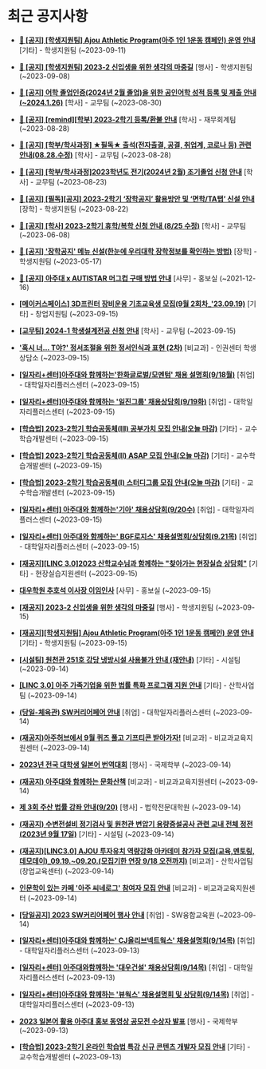 # 최근 공지사항

* **[📌 [공지] [학생지원팀] Ajou Athletic Program(아주 1인 1운동 캠페인) 운영 안내](http://ajou.ac.kr/kr/ajou/notice.do?mode=view&amp;articleNo=221228&amp;article.offset=0&amp;articleLimit=30)**
 [기타] - 학생지원팀 (~2023-09-11)

* **[📌 [공지] [학생지원팀] 2023-2 신입생을 위한 생각의 마중길](http://ajou.ac.kr/kr/ajou/notice.do?mode=view&amp;articleNo=221191&amp;article.offset=0&amp;articleLimit=30)**
 [행사] - 학생지원팀 (~2023-09-08)

* **[📌 [공지] 어학 졸업인증(2024년 2월 졸업)을 위한 공인어학 성적 등록 및 제출 안내 (~2024.1.26)](http://ajou.ac.kr/kr/ajou/notice.do?mode=view&amp;articleNo=220675&amp;article.offset=0&amp;articleLimit=30)**
 [학사] - 교무팀 (~2023-08-30)

* **[📌 [공지] [remind][학부] 2023-2학기 등록/환불 안내](http://ajou.ac.kr/kr/ajou/notice.do?mode=view&amp;articleNo=220608&amp;article.offset=0&amp;articleLimit=30)**
 [학사] - 재무회계팀 (~2023-08-28)

* **[📌 [공지] [학부/학사과정] ★필독★ 출석(전자출결, 공결, 취업계, 코로나 등) 관련 안내(08.28.수정)](http://ajou.ac.kr/kr/ajou/notice.do?mode=view&amp;articleNo=220586&amp;article.offset=0&amp;articleLimit=30)**
 [학사] - 교무팀 (~2023-08-28)

* **[📌 [공지] [학부/학사과정]2023학년도 전기(2024년 2월) 조기졸업 신청 안내](http://ajou.ac.kr/kr/ajou/notice.do?mode=view&amp;articleNo=220402&amp;article.offset=0&amp;articleLimit=30)**
 [학사] - 교무팀 (~2023-08-23)

* **[📌 [공지] [필독][공지] 2023-2학기 ‘장학공지’ 활용방안 및 ‘면학/TA탭’ 신설 안내](http://ajou.ac.kr/kr/ajou/notice.do?mode=view&amp;articleNo=220288&amp;article.offset=0&amp;articleLimit=30)**
 [장학] - 학생지원팀 (~2023-08-22)

* **[📌 [공지] [학사] 2023-2학기 휴학/복학 신청 안내 (8/25 수정)](http://ajou.ac.kr/kr/ajou/notice.do?mode=view&amp;articleNo=215587&amp;article.offset=0&amp;articleLimit=30)**
 [학사] - 교무팀 (~2023-06-08)

* **[📌 [공지] &#x27;장학공지&#x27; 메뉴 신설(한눈에 우리대학 장학정보를 확인하는 방법)](http://ajou.ac.kr/kr/ajou/notice.do?mode=view&amp;articleNo=214764&amp;article.offset=0&amp;articleLimit=30)**
 [장학] - 학생지원팀 (~2023-05-17)

* **[📌 [공지] 아주대 x AUTISTAR 머그컵 구매 방법 안내](http://ajou.ac.kr/kr/ajou/notice.do?mode=view&amp;articleNo=147976&amp;article.offset=0&amp;articleLimit=30)**
 [사무] - 홍보실 (~2021-12-16)

* **[[메이커스페이스] 3D프린터 장비운용 기초교육생 모집(9월 2회차_&#x27;23.09.19)](http://ajou.ac.kr/kr/ajou/notice.do?mode=view&amp;articleNo=221540&amp;article.offset=0&amp;articleLimit=30)**
 [기타] - 창업지원팀 (~2023-09-15)

* **[[교무팀] 2024-1 학생설계전공 신청 안내](http://ajou.ac.kr/kr/ajou/notice.do?mode=view&amp;articleNo=221535&amp;article.offset=0&amp;articleLimit=30)**
 [학사] - 교무팀 (~2023-09-15)

* **[&#x27;혹시 너... T야?&#x27; 정서조절을 위한 정서인식과 표현 (2차)](http://ajou.ac.kr/kr/ajou/notice.do?mode=view&amp;articleNo=221517&amp;article.offset=0&amp;articleLimit=30)**
 [비교과] - 인권센터 학생상담소 (~2023-09-15)

* **[[일자리+센터]아주대와 함께하는&#x27;한화글로벌/모멘텀&#x27; 채용 설명회(9/18월)](http://ajou.ac.kr/kr/ajou/notice.do?mode=view&amp;articleNo=221514&amp;article.offset=0&amp;articleLimit=30)**
 [취업] - 대학일자리플러스센터 (~2023-09-15)

* **[[일자리+센터]아주대와 함께하는 &#x27;일진그룹&#x27; 채용상담회(9/19화)](http://ajou.ac.kr/kr/ajou/notice.do?mode=view&amp;articleNo=221513&amp;article.offset=0&amp;articleLimit=30)**
 [취업] - 대학일자리플러스센터 (~2023-09-15)

* **[[학습법] 2023-2학기 학습공동체(III) 공부가치 모집 안내(오늘 마감)](http://ajou.ac.kr/kr/ajou/notice.do?mode=view&amp;articleNo=221512&amp;article.offset=0&amp;articleLimit=30)**
 [기타] - 교수학습개발센터 (~2023-09-15)

* **[[학습법] 2023-2학기 학습공동체(II) ASAP 모집 안내(오늘 마감)](http://ajou.ac.kr/kr/ajou/notice.do?mode=view&amp;articleNo=221511&amp;article.offset=0&amp;articleLimit=30)**
 [기타] - 교수학습개발센터 (~2023-09-15)

* **[[학습법] 2023-2학기 학습공동체(I) 스터디그룹 모집 안내(오늘 마감)](http://ajou.ac.kr/kr/ajou/notice.do?mode=view&amp;articleNo=221510&amp;article.offset=0&amp;articleLimit=30)**
 [기타] - 교수학습개발센터 (~2023-09-15)

* **[[일자리+센터] 아주대와 함께하는&#x27;기아&#x27; 채용상담회(9/20수)](http://ajou.ac.kr/kr/ajou/notice.do?mode=view&amp;articleNo=221509&amp;article.offset=0&amp;articleLimit=30)**
 [취업] - 대학일자리플러스센터 (~2023-09-15)

* **[[일자리+센터] 아주대와 함께하는&#x27; BGF로지스&#x27; 채용설명회/상담회(9.21목)](http://ajou.ac.kr/kr/ajou/notice.do?mode=view&amp;articleNo=221508&amp;article.offset=0&amp;articleLimit=30)**
 [취업] - 대학일자리플러스센터 (~2023-09-15)

* **[[재공지][LINC 3.0]2023 산학교수님과 함께하는 &quot;찾아가는 현장실습 상담회&quot;](http://ajou.ac.kr/kr/ajou/notice.do?mode=view&amp;articleNo=221503&amp;article.offset=0&amp;articleLimit=30)**
 [기타] - 현장실습지원센터 (~2023-09-15)

* **[대우학원 추호석 이사장 이임인사](http://ajou.ac.kr/kr/ajou/notice.do?mode=view&amp;articleNo=221499&amp;article.offset=0&amp;articleLimit=30)**
 [사무] - 홍보실 (~2023-09-15)

* **[[재공지] 2023-2 신입생을 위한 생각의 마중길](http://ajou.ac.kr/kr/ajou/notice.do?mode=view&amp;articleNo=221497&amp;article.offset=0&amp;articleLimit=30)**
 [행사] - 학생지원팀 (~2023-09-15)

* **[[재공지][학생지원팀] Ajou Athletic Program(아주 1인 1운동 캠페인) 운영 안내](http://ajou.ac.kr/kr/ajou/notice.do?mode=view&amp;articleNo=221496&amp;article.offset=0&amp;articleLimit=30)**
 [기타] - 학생지원팀 (~2023-09-15)

* **[[시설팀] 원천관 251호 강당 냉방시설 사용불가 안내 (재안내)](http://ajou.ac.kr/kr/ajou/notice.do?mode=view&amp;articleNo=221491&amp;article.offset=0&amp;articleLimit=30)**
 [기타] - 시설팀 (~2023-09-14)

* **[[LINC 3.0] 아주 가족기업을 위한 법률 특화 프로그램 지원 안내](http://ajou.ac.kr/kr/ajou/notice.do?mode=view&amp;articleNo=221488&amp;article.offset=0&amp;articleLimit=30)**
 [기타] - 산학사업팀 (~2023-09-14)

* **[(당일-체육관) SW커리어페어 안내](http://ajou.ac.kr/kr/ajou/notice.do?mode=view&amp;articleNo=221473&amp;article.offset=0&amp;articleLimit=30)**
 [취업] - 대학일자리플러스센터 (~2023-09-14)

* **[(재공지)아주허브에서 9월 퀴즈 풀고 기프티콘 받아가자!](http://ajou.ac.kr/kr/ajou/notice.do?mode=view&amp;articleNo=221469&amp;article.offset=0&amp;articleLimit=30)**
 [비교과] - 비교과교육지원센터 (~2023-09-14)

* **[2023년 전국 대학생 일본어 번역대회](http://ajou.ac.kr/kr/ajou/notice.do?mode=view&amp;articleNo=221464&amp;article.offset=0&amp;articleLimit=30)**
 [행사] - 국제학부 (~2023-09-14)

* **[(재공지) 아주대와 함께하는 문화산책](http://ajou.ac.kr/kr/ajou/notice.do?mode=view&amp;articleNo=221463&amp;article.offset=0&amp;articleLimit=30)**
 [비교과] - 비교과교육지원센터 (~2023-09-14)

* **[제 3회 주산 법률 강좌 안내(9/20)](http://ajou.ac.kr/kr/ajou/notice.do?mode=view&amp;articleNo=221454&amp;article.offset=0&amp;articleLimit=30)**
 [행사] - 법학전문대학원 (~2023-09-14)

* **[(재공지) 수변전설비 정기검사 및 원천관 변압기 용량증설공사 관련 교내 전체 정전(2023년 9월 17일)](http://ajou.ac.kr/kr/ajou/notice.do?mode=view&amp;articleNo=221451&amp;article.offset=0&amp;articleLimit=30)**
 [기타] - 시설팀 (~2023-09-14)

* **[(재공지)[LINC3.0] AJOU 투자유치 역량강화 아카데미 참가자 모집(교육,멘토링,데모데이)_09.19.~09.20.(모집기한 연장 9/18 오전까지)](http://ajou.ac.kr/kr/ajou/notice.do?mode=view&amp;articleNo=221449&amp;article.offset=0&amp;articleLimit=30)**
 [비교과] - 산학사업팀(창업교육센터) (~2023-09-14)

* **[인문학이 있는 카페 &#x27;아주 씨네로그&#x27; 참여자 모집 안내](http://ajou.ac.kr/kr/ajou/notice.do?mode=view&amp;articleNo=221447&amp;article.offset=0&amp;articleLimit=30)**
 [비교과] - 비교과교육지원센터 (~2023-09-14)

* **[[당일공지] 2023 SW커리어페어 행사 안내](http://ajou.ac.kr/kr/ajou/notice.do?mode=view&amp;articleNo=221446&amp;article.offset=0&amp;articleLimit=30)**
 [취업] - SW융합교육원 (~2023-09-14)

* **[[일자리+센터]아주대와 함께하는&#x27; CJ올리브넥트웍스&#x27; 채용설명회(9/14목)](http://ajou.ac.kr/kr/ajou/notice.do?mode=view&amp;articleNo=221429&amp;article.offset=0&amp;articleLimit=30)**
 [취업] - 대학일자리플러스센터 (~2023-09-13)

* **[[일자리+센터] 아주대와함께하는 &#x27;대우건설&#x27; 채용상담회(9/14목)](http://ajou.ac.kr/kr/ajou/notice.do?mode=view&amp;articleNo=221428&amp;article.offset=0&amp;articleLimit=30)**
 [취업] - 대학일자리플러스센터 (~2023-09-13)

* **[[일자리+센터]아주대와 함께하는 &#x27;뷰웍스&#x27; 채용설명회 및 상담회(9/14목)](http://ajou.ac.kr/kr/ajou/notice.do?mode=view&amp;articleNo=221427&amp;article.offset=0&amp;articleLimit=30)**
 [취업] - 대학일자리플러스센터 (~2023-09-13)

* **[2023 일본어 활용 아주대 홍보 동영상 공모전 수상자 발표](http://ajou.ac.kr/kr/ajou/notice.do?mode=view&amp;articleNo=221421&amp;article.offset=0&amp;articleLimit=30)**
 [행사] - 국제학부 (~2023-09-13)

* **[[학습법] 2023-2학기 온라인 학습법 특강 신규 콘텐츠 개발자 모집 안내](http://ajou.ac.kr/kr/ajou/notice.do?mode=view&amp;articleNo=221416&amp;article.offset=0&amp;articleLimit=30)**
 [기타] - 교수학습개발센터 (~2023-09-13)
